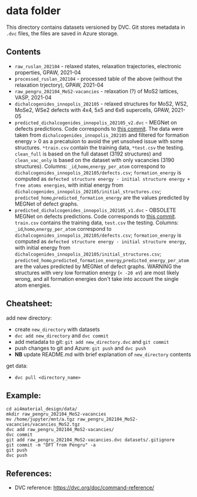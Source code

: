 # data folder

This directory contains datasets versioned by DVC. 
Git stores metadata in `.dvc` files, the files are saved in Azure storage. 

## Contents
- `raw_ruslan_202104` - relaxed states, relaxation trajectories, electronic properties, GPAW, 2021-04
- `processed_ruslan_202104` - processed table of the above (without the relaxation trjectory), GPAW, 2021-04
- `raw_pengru_202104_MoS2-vacancies` - relaxation (?) of MoS2 lattices, VASP, 2021-04
- `dichalcogenides_innopolis_202105` - relaxed structures for MoS2, WS2, MoSe2, WSe2 defects with 4x4, 5x5 and 6x6 supercells, GPAW, 2021-05
- `predicted_dichalcogenides_innopolis_202105_v2.dvc` - MEGNet on defects predictions. Code corresponds to [this commit](https://github.com/HSE-LAMBDA/ai4material_design/tree/2de4d6751c10332fa8138734eb6941580670d11b). The data were taken from `dichalcogenides_innopolis_202105` and filtered for formation energy > 0 as a precatuion to avoid the yet unsolved issue with some structures. `*train.csv` contain the training data, `*test.csv` the testing. `clean_full` is based on the full dataset (3192 structures) and `clean_vac_only` is based on the dataset with only vacancies (3190 structures). Columns: `_id`,`homo`,`energy_per_atom` correspond to `dichalcogenides_innopolis_202105/defects.csv`; `formation_energy` is computed as `defected structure energy - initial structure energy + free atoms energies`, with initial energy from `dichalcogenides_innopolis_202105/initial_structures.csv`; `predicted_homo`,`predicted_formation_energy` are the values predicted by MEGNet of defect graphs.
- `predicted_dichalcogenides_innopolis_202105_v1.dvc` - OBSOLETE MEGNet on defects predictions. Code corresponds to [this commit](https://github.com/HSE-LAMBDA/ai4material_design/commit/a4018a49fbc5ac85f0c493eac90920cc17bbe01d). `train.csv` contains the training data, `test.csv` the testing. Columns: `_id`,`homo`,`energy_per_atom` correspond to `dichalcogenides_innopolis_202105/defects.csv`; `formation_energy` is computed as `defected structure energy - initial structure energy`, with initial energy from `dichalcogenides_innopolis_202105/initial_structures.csv`; `predicted_homo`,`predicted_formation_energy`,`predicted_energy_per_atom` are the values predicted by MEGNet of defect graphs. WARNING the structures with very low formation energy (`< -20 eV`) are most likely wrong, and all formation energies don't take into account the single atom energies.

## Cheatsheet:

add new directory:
- create `new_directory` with datasets
- `dvc add new_directory` and `dvc commit`
- add metadata to git: `git add new_directory.dvc` and `git commit`
- push changes to git and Azure: `git push` and `dvc push`
- **NB** update README.md with brief explanation of `new_directory` contents

get data:
- `dvc pull <directory_name>`

## Example:

```
cd ai4material_design/data/
mkdir raw_pengru_202104_MoS2-vacancies
mv /home/jupyter/mnt/a.tgz raw_pengru_202104_MoS2-vacancies/vacancies_MoS2.tgz
dvc add raw_pengru_202104_MoS2-vacancies/
dvc commit
git add raw_pengru_202104_MoS2-vacancies.dvc datasets/.gitignore
git commit -m "DFT from Pengru" -a
git push
dvc push
```

## References:
- DVC reference: https://dvc.org/doc/command-reference/
